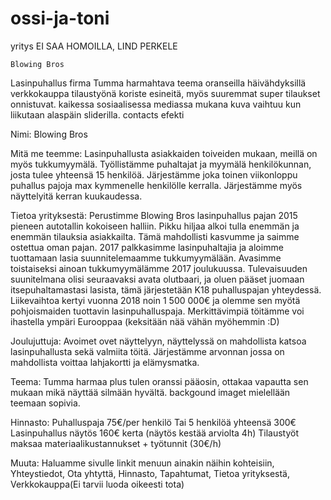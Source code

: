 # ossi-ja-toni
yritys
EI SAA HOMOILLA, LIND PERKELE




    Blowing Bros
Lasinpuhallus firma
Tumma harmahtava teema oranseilla häivähdyksillä
verkkokauppa tilaustyönä
koriste esineitä, myös suuremmat super tilaukset onnistuvat.
kaikessa sosiaalisessa mediassa mukana
kuva vaihtuu kun liikutaan alaspäin sliderilla.
contacts efekti


Nimi: Blowing Bros

Mitä me teemme: Lasinpuhallusta asiakkaiden toiveiden mukaan,
meillä on myös tukkumyymälä. Työllistämme puhaltajat ja myymälä
henkilökunnan, josta tulee yhteensä 15 henkilöä. Järjestämme joka toinen 
viikonloppu puhallus pajoja max kymmenelle henkilölle kerralla. Järjestämme
myös näyttelyitä kerran kuukaudessa. 

Tietoa yrityksestä: Perustimme Blowing Bros lasinpuhallus pajan 2015 pieneen autotallin kokoiseen 
halliin. Pikku hiljaa alkoi tulla enemmän ja enemmän tilauksia asiakkailta. Tämä mahdollisti kasvumme
ja saimme ostettua oman pajan. 2017 palkkasimme lasinpuhaltajia ja aloimme tuottamaan lasia 
suunnitelemaamme tukkumyymälään. Avasimme toistaiseksi ainoan tukkumyymälämme 2017 joulukuussa.
Tulevaisuuden suunitelmana olisi seuraavaksi avata olutbaari, ja oluen pääset juomaan
itsepuhaltamastasi lasista, tämä järjestetään K18 puhalluspajan yhteydessä.
Liikevaihtoa kertyi vuonna 2018 noin 1 500 000€ ja olemme sen myötä pohjoismaiden tuottavin 
lasinpuhalluspaja. Merkittävimpiä töitämme voi ihastella ympäri Eurooppaa (keksitään nää vähän myöhemmin :D)

Joulujuttuja: Avoimet ovet näyttelyyn, näyttelyssä on mahdollista
katsoa lasinpuhallusta sekä valmiita töitä. Järjestämme arvonnan
jossa on mahdollista voittaa lahjakortti ja elämysmatka. 

Teema: Tumma harmaa plus tulen oranssi pääosin,
ottakaa vapautta sen mukaan mikä näyttää silmään hyvältä.
backgound imaget mielellään teemaan sopivia.

Hinnasto: Puhalluspaja 75€/per henkilö
	  Tai 5 henkilöä yhteensä 300€
	  Lasinpuhallus näytös 160€ kerta (näytös kestää arviolta 4h)
	  Tilaustyöt maksaa materiaalikustannukset + työtunnit (30€/h)



Muuta: Haluamme sivulle linkit menuun ainakin näihin kohteisiin,
Yhteystiedot, Ota yhtyttä, Hinnasto, Tapahtumat, Tietoa yrityksestä, Verkkokauppa(Ei tarvii luoda oikeesti tota)
